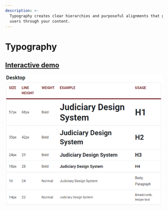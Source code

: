```yaml
---
description: >-
  Typography creates clear hierarchies and purposeful alignments that guide
  users through your content.
---
```


# Typography

## [Interactive demo](http://cloud.crimsonlogic.com/2021/website/jds/v1/components.html#typography-wrapper)

![](../.gitbook/assets/image%20%2812%29.png)

